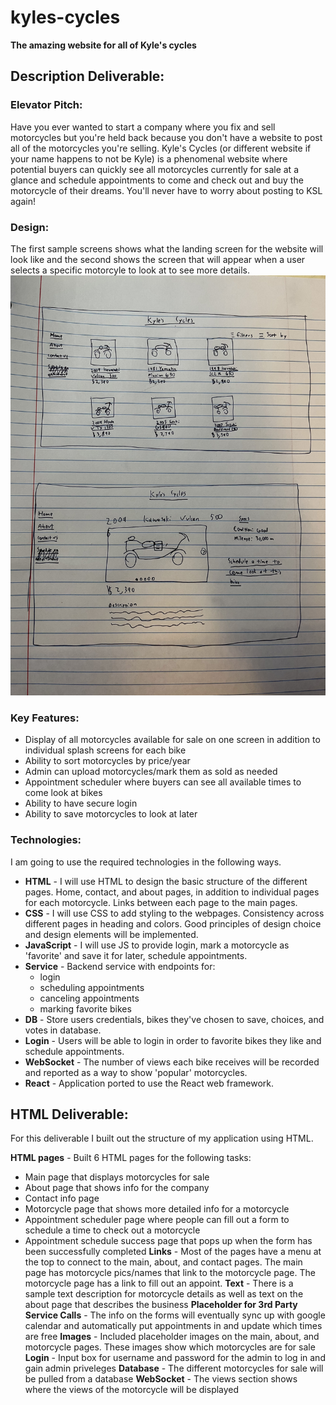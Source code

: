 # kyles-cycles
**The amazing website for all of Kyle's cycles**

## Description Deliverable:

### Elevator Pitch:

Have you ever wanted to start a company where you fix and sell motorcycles but you're held back because you don't have a website to post all of the motorcycles you're selling. Kyle's Cycles (or different website if your name happens to not be Kyle) is a phenomenal website where potential buyers can quickly see all motorcycles currently for sale at a glance and schedule appointments to come and check out and buy the motorcycle of their dreams. You'll never have to worry about posting to KSL again!

### Design:

The first sample screens shows what the landing screen for the website will look like and the second shows the screen that will appear when a user selects a specific motorcyle to look at to see more details.
![samplepictures](IMG_4555.jpg)

### Key Features:

 - Display of all motorcycles available for sale on one screen in addition to individual splash screens for each bike
 - Ability to sort motorcycles by price/year
 - Admin can upload motorcycles/mark them as sold as needed
 - Appointment scheduler where buyers can see all available times to come look at bikes
 - Ability to have secure login
 - Ability to save motorcycles to look at later

### Technologies:

I am going to use the required technologies in the following ways.

- **HTML** - I will use HTML to design the basic structure of the different pages. Home, contact, and about pages, in addition to individual pages for each motorcycle. Links between each page to the main pages.
- **CSS** - I will use CSS to add styling to the webpages. Consistency across different pages in heading and colors. Good principles of design choice and design elements will be implemented.
- **JavaScript** - I will use JS to provide login, mark a motorcycle as 'favorite' and save it for later, schedule appointments.
- **Service** - Backend service with endpoints for:
  - login
  - scheduling appointments
  - canceling appointments
  - marking favorite bikes
- **DB** - Store users credentials, bikes they've chosen to save, choices, and votes in database.
- **Login** - Users will be able to login in order to favorite bikes they like and schedule appointments.
- **WebSocket** - The number of views each bike receives will be recorded and reported as a way to show 'popular' motorcycles.
- **React** - Application ported to use the React web framework.


## HTML Deliverable:

For this deliverable I built out the structure of my application using HTML.

**HTML pages** - Built 6 HTML pages for the following tasks:
 - Main page that displays motorcycles for sale
 - About page that shows info for the company
 - Contact info page
 - Motorcycle page that shows more detailed info for a motorcycle
 - Appointment scheduler page where people can fill out a form to schedule a time to check out a motorcycle
 - Appointment schedule success page that pops up when the form has been successfully completed
**Links** - Most of the pages have a menu at the top to connect to the main, about, and contact pages. The main page has motorcycle pics/names that link to the motorcycle page. The motorcycle page has a link to fill out an appoint.
**Text** - There is a sample text description for motorcycle details as well as text on the about page that describes the business
**Placeholder for 3rd Party Service Calls** - The info on the forms will eventually sync up with google calendar and automatically put appointments in and update which times are free
**Images** - Included placeholder images on the main, about, and motorcycle pages. These images show which motorcycles are for sale
**Login** - Input box for username and password for the admin to log in and gain admin priveleges
**Database** - The different motorcycles for sale will be pulled from a database
**WebSocket** - The views section shows where the views of the motorcycle will be displayed
